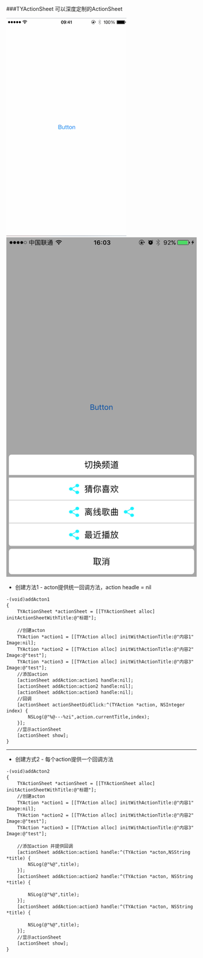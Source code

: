 ###TYActionSheet 可以深度定制的ActionSheet

![](https://github.com/qqcc1388/TYActionSheet/blob/master/TYActionSheet/TYActionSheet.gif) ![](https://github.com/qqcc1388/TYActionSheet/blob/master/TYActionSheet/actionsheet2.jpg) 

* 创建方法1 - acton提供统一回调方法，action headle = nil

```
-(void)addActon1
{
    TYActionSheet *actionSheet = [[TYActionSheet alloc] initActionSheetWithTitle:@"标题"];
    
    //创建acton
    TYAction *action1 = [[TYAction alloc] initWithActionTitle:@"内容1" Image:nil];
    TYAction *action2 = [[TYAction alloc] initWithActionTitle:@"内容2" Image:@"test"];
    TYAction *action3 = [[TYAction alloc] initWithActionTitle:@"内容3" Image:@"test"];
    //添加action
    [actionSheet addAction:action1 handle:nil];
    [actionSheet addAction:action2 handle:nil];
    [actionSheet addAction:action3 handle:nil];
    //回调
    [actionSheet actionSheetDidClick:^(TYAction *action, NSInteger index) {
        NSLog(@"%@---%zi",action.currentTitle,index);
    }];
    //显示actionSheet
    [actionSheet show];
}
```

---

* 创建方式2  - 每个action提供一个回调方法

```
-(void)addActon2
{
    TYActionSheet *actionSheet = [[TYActionSheet alloc] initActionSheetWithTitle:@"标题"];
    //创建acton
    TYAction *action1 = [[TYAction alloc] initWithActionTitle:@"内容1" Image:nil];
    TYAction *action2 = [[TYAction alloc] initWithActionTitle:@"内容2" Image:@"test"];
    TYAction *action3 = [[TYAction alloc] initWithActionTitle:@"内容3" Image:@"test"];
    
    //添加action 并提供回调
    [actionSheet addAction:action1 handle:^(TYAction *acton,NSString *title) {
        NSLog(@"%@",title);
    }];
    [actionSheet addAction:action2 handle:^(TYAction *acton, NSString *title) {
        
        NSLog(@"%@",title);
    }];
    [actionSheet addAction:action3 handle:^(TYAction *acton, NSString *title) {
        
        NSLog(@"%@",title);
    }];
    //显示actionSheet
    [actionSheet show];
}
```
